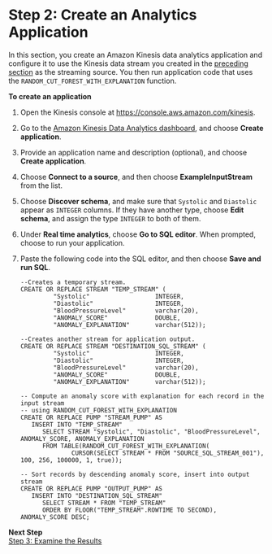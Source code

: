 # Step 2: Create an Analytics Application<a name="app-anom-with-exp-create-app"></a>

In this section, you create an Amazon Kinesis data analytics application and configure it to use the Kinesis data stream you created in the [preceding section](app-anomaly-with-ex-prepare.md) as the streaming source\. You then run application code that uses the `RANDOM_CUT_FOREST_WITH_EXPLANATION` function\.

**To create an application**

1. Open the Kinesis console at [https://console\.aws\.amazon\.com/kinesis](https://console.aws.amazon.com/kinesis)\.

1. Go to the [Amazon Kinesis Data Analytics dashboard](https://console.aws.amazon.com/kinesisanalytics/home?/applications/dashboard), and choose **Create application**\.

1. Provide an application name and description \(optional\), and choose **Create application**\.

1. Choose **Connect to a source**, and then choose **ExampleInputStream** from the list\. 

1. Choose **Discover schema**, and make sure that `Systolic` and `Diastolic` appear as `INTEGER` columns\. If they have another type, choose **Edit schema**, and assign the type `INTEGER` to both of them\. 

1. Under **Real time analytics**, choose **Go to SQL editor**\. When prompted, choose to run your application\. 

1. Paste the following code into the SQL editor, and then choose **Save and run SQL**\.

   ```
   --Creates a temporary stream.
   CREATE OR REPLACE STREAM "TEMP_STREAM" (
   	        "Systolic"                  INTEGER,
   	        "Diastolic"                 INTEGER,
   	        "BloodPressureLevel"        varchar(20),
   	        "ANOMALY_SCORE"             DOUBLE,
   	        "ANOMALY_EXPLANATION"       varchar(512));
   
   --Creates another stream for application output.	        
   CREATE OR REPLACE STREAM "DESTINATION_SQL_STREAM" (
   	        "Systolic"                  INTEGER,
   	        "Diastolic"                 INTEGER,
   	        "BloodPressureLevel"        varchar(20),
   	        "ANOMALY_SCORE"             DOUBLE,
   	        "ANOMALY_EXPLANATION"       varchar(512));
   
   -- Compute an anomaly score with explanation for each record in the input stream
   -- using RANDOM_CUT_FOREST_WITH_EXPLANATION
   CREATE OR REPLACE PUMP "STREAM_PUMP" AS 
      INSERT INTO "TEMP_STREAM"
         SELECT STREAM "Systolic", "Diastolic", "BloodPressureLevel", ANOMALY_SCORE, ANOMALY_EXPLANATION 
         FROM TABLE(RANDOM_CUT_FOREST_WITH_EXPLANATION(
                 CURSOR(SELECT STREAM * FROM "SOURCE_SQL_STREAM_001"), 100, 256, 100000, 1, true));
   
   -- Sort records by descending anomaly score, insert into output stream
   CREATE OR REPLACE PUMP "OUTPUT_PUMP" AS 
      INSERT INTO "DESTINATION_SQL_STREAM"
         SELECT STREAM * FROM "TEMP_STREAM"
         ORDER BY FLOOR("TEMP_STREAM".ROWTIME TO SECOND), ANOMALY_SCORE DESC;
   ```

**Next Step**  
[Step 3: Examine the Results](examine-results-with-exp.md)